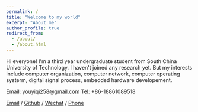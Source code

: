 ```yaml
---
permalink: /
title: "Welcome to my world"
excerpt: "About me"
author_profile: true
redirect_from: 
  - /about/
  - /about.html
---
```


Hi everyone! I'm a third year undergraduate student from South China University of Technology. I haven't joined any research yet. But my interests include computer organization, computer network, computer operating systerm, digital signal process, embedded hardware developement.

Email: youyiqi258@gmail.com
  Tel: +86-18861089518

[Email](mailto:youyiqi258@gmail.com) / [Github](https://github.com/luxihean) / [Wechat](../images/Wechat.jpg) / [Phone](+86-18861089518)
